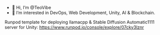- 👋 Hi, I’m @TeoVibe
- 👀 I’m interested in DevOps, Web Development, Unity, AI & Blockchain.

Runpod template for deploying llamacpp & Stable Diffusion Automatic1111 server for Unity:
https://www.runpod.io/console/explore/07cky3lznr

<!---
TeoVibe/TeoVibe is a ✨ special ✨ repository because its `README.md` (this file) appears on your GitHub profile.
You can click the Preview link to take a look at your changes.
--->
